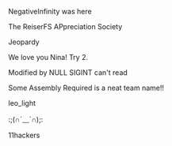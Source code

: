 NegativeInfinity was here

The ReiserFS APpreciation Society

Jeopardy

We love you Nina!  Try 2.

Modified by NULL
SIGINT can't read

Some Assembly Required is a neat team name!!

leo_light

:;(∩´﹏`∩);:

11hackers
